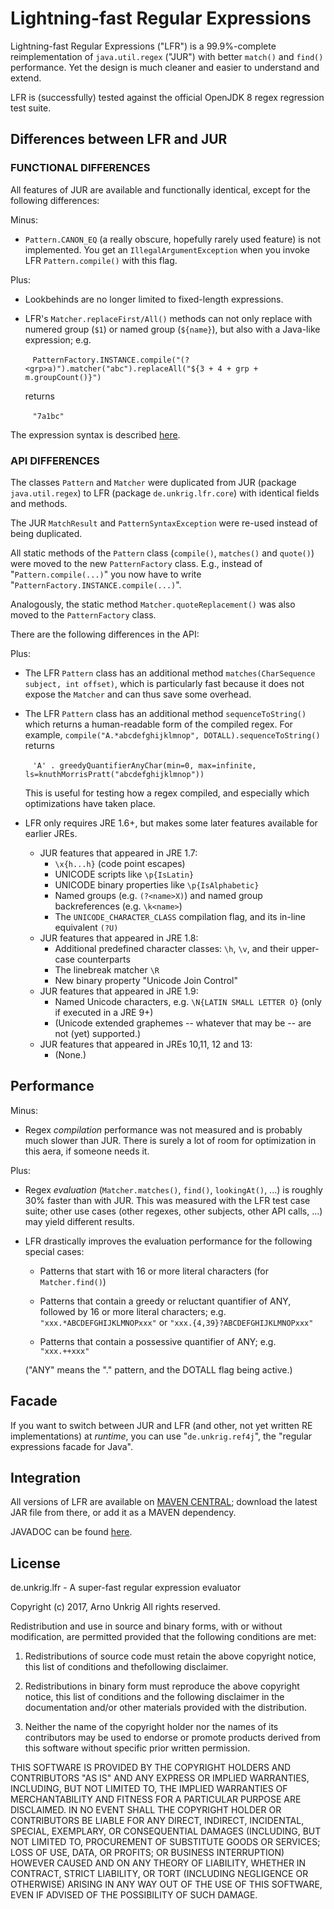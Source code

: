 # Lightning-fast Regular Expressions

Lightning-fast Regular Expressions ("LFR") is a 99.9%-complete reimplementation of `java.util.regex` ("JUR") with better `match()` and `find()` performance. Yet the design is much cleaner and easier to understand and extend.

LFR is (successfully) tested against the official OpenJDK 8 regex regression test suite.

## Differences between LFR and JUR
  
### FUNCTIONAL DIFFERENCES
  
All features of JUR are available and functionally identical, except for the following differences:

Minus:

* `Pattern.CANON_EQ` (a really obscure, hopefully rarely used feature) is not implemented. You get an `IllegalArgumentException` when you invoke LFR `Pattern.compile()` with this flag.

Plus:

* Lookbehinds are no longer limited to fixed-length expressions.

* LFR's `Matcher.replaceFirst/All()` methods can not only replace with numered group (`$1`) or named group (`${name}`), but also with a Java-like expression; e.g.

  &nbsp;&nbsp;&nbsp;`PatternFactory.INSTANCE.compile("(?<grp>a)").matcher("abc").replaceAll("${3 + 4 + grp + m.groupCount()}")`

  returns

  &nbsp;&nbsp;&nbsp;`"7a1bc"`

The expression syntax is described [here](https://aunkrig.github.io/lfr/apidocs/de/unkrig/lfr/core/Matcher.html#compileReplacement-java.lang.String-).

### API DIFFERENCES

The classes `Pattern` and `Matcher` were duplicated from JUR (package `java.util.regex`) to LFR (package `de.unkrig.lfr.core`) with identical fields and methods.

The JUR `MatchResult` and `PatternSyntaxException` were re-used instead of being duplicated.

All static methods of the `Pattern` class (`compile()`, `matches()` and `quote()`) were moved to the new `PatternFactory` class. E.g., instead of "`Pattern.compile(...)`" you now have to write "`PatternFactory.INSTANCE.compile(...)`".

Analogously, the static method `Matcher.quoteReplacement()` was also moved to the `PatternFactory` class.

There are the following differences in the API:

Plus:

* The LFR `Pattern` class has an additional method `matches(CharSequence subject, int offset)`, which is particularly fast because it does not expose the `Matcher` and can thus save some overhead.

* The LFR `Pattern` class has an additional method `sequenceToString()` which returns a human-readable form of the compiled regex. For example, `compile("A.*abcdefghijklmnop", DOTALL).sequenceToString()` returns

  &nbsp;&nbsp;&nbsp;`'A' . greedyQuantifierAnyChar(min=0, max=infinite, ls=knuthMorrisPratt("abcdefghijklmnop"))`
  
  This is useful for testing how a regex compiled, and especially which optimizations have taken place.

* LFR only requires JRE 1.6+, but makes some later features available for earlier JREs.
  * JUR features that appeared in JRE 1.7:
    * `\x{h...h}` (code point escapes)
    * UNICODE scripts like `\p{IsLatin}`
    * UNICODE binary properties like `\p{IsAlphabetic}`
    * Named groups (e.g. `(?<name>X)`) and named group backreferences (e.g. `\k<name>`)
    * The `UNICODE_CHARACTER_CLASS` compilation flag, and its in-line equivalent `(?U)`
  * JUR features that appeared in JRE 1.8:
    * Additional predefined character classes: `\h`, `\v`, and their upper-case counterparts
    * The linebreak matcher `\R`
    * New binary property "Unicode Join Control"
  * JUR features that appeared in JRE 1.9:
    * Named Unicode characters, e.g. `\N{LATIN SMALL LETTER O}` (only if executed in a JRE 9+)
    * (Unicode extended graphemes -- whatever that may be -- are not (yet) supported.)
  * JUR features that appeared in JREs 10,11, 12 and 13:
    * (None.)

## Performance

Minus:

* Regex <em>compilation</em> performance was not measured and is probably much slower than JUR. There is surely a lot of room for optimization in this aera, if someone needs it.

Plus:

* Regex <em>evaluation</em> (`Matcher.matches()`, `find()`, `lookingAt()`, ...) is roughly 30% faster than with JUR. This was measured with the LFR test case suite; other use cases (other regexes, other subjects, other API calls, ...) may yield different results.

* LFR drastically improves the evaluation performance for  the following special cases:

  * Patterns that start with 16 or more literal characters (for `Matcher.find()`)

  * Patterns that contain a greedy or reluctant quantifier of ANY, followed by 16 or more literal characters; e.g. `"xxx.*ABCDEFGHIJKLMNOPxxx"` or `"xxx.{4,39}?ABCDEFGHIJKLMNOPxxx"`

  * Patterns that contain a possessive quantifier of ANY; e.g. `"xxx.++xxx"`

  ("ANY" means the "." pattern, and the DOTALL flag being active.)

## Facade

If you want to switch between JUR and LFR (and other, not yet written RE implementations) at *runtime*, you can use "`de.unkrig.ref4j`", the "regular expressions facade for Java".

## Integration

All versions of LFR are available on [MAVEN CENTRAL](http://search.maven.org/#search%7Cga%7C1%7Cg%3A%22de.unkrig.lfr%22); download the latest JAR file from there, or add it as a MAVEN dependency.

JAVADOC can be found [here](https://aunkrig.github.io/lfr/apidocs/index.html).

## License

de.unkrig.lfr - A super-fast regular expression evaluator

Copyright (c) 2017, Arno Unkrig
All rights reserved.

Redistribution and use in source and binary forms, with or without modification, are permitted provided that the following conditions are met:

1. Redistributions of source code must retain the above copyright notice, this list of conditions and thefollowing disclaimer.

2. Redistributions in binary form must reproduce the above copyright notice, this list of conditions and the following disclaimer in the documentation and/or other materials provided with the distribution.

3. Neither the name of the copyright holder nor the names of its contributors may be used to endorse or promote products derived from this software without specific prior written permission.

THIS SOFTWARE IS PROVIDED BY THE COPYRIGHT HOLDERS AND CONTRIBUTORS "AS IS" AND ANY EXPRESS OR IMPLIED WARRANTIES, INCLUDING, BUT NOT LIMITED TO, THE IMPLIED WARRANTIES OF MERCHANTABILITY AND FITNESS FOR A PARTICULAR PURPOSE ARE DISCLAIMED. IN NO EVENT SHALL THE COPYRIGHT HOLDER OR CONTRIBUTORS BE LIABLE FOR ANY DIRECT, INDIRECT, INCIDENTAL, SPECIAL, EXEMPLARY, OR CONSEQUENTIAL DAMAGES (INCLUDING, BUT NOT LIMITED TO, PROCUREMENT OF SUBSTITUTE GOODS OR SERVICES; LOSS OF USE, DATA, OR PROFITS; OR BUSINESS INTERRUPTION) HOWEVER CAUSED AND ON ANY THEORY OF LIABILITY, WHETHER IN CONTRACT, STRICT LIABILITY, OR TORT (INCLUDING NEGLIGENCE OR OTHERWISE) ARISING IN ANY WAY OUT OF THE USE OF THIS SOFTWARE, EVEN IF ADVISED OF THE POSSIBILITY OF SUCH DAMAGE.
